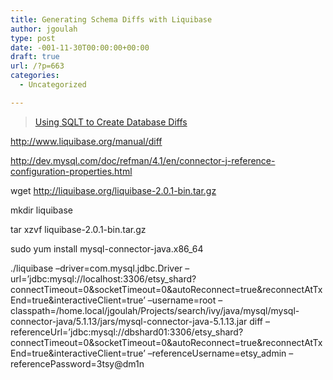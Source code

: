 ```yaml
---
title: Generating Schema Diffs with Liquibase
author: jgoulah
type: post
date: -001-11-30T00:00:00+00:00
draft: true
url: /?p=663
categories:
  - Uncategorized

---
```

<blockquote class="wp-embedded-content" data-secret="IaPDOjjAmc">
  <p>
    <a href="http://blog.johngoulah.com/2009/01/using-sqlt-to-create-database-diffs/">Using SQLT to Create Database Diffs</a>
  </p>
</blockquote>

<iframe class="wp-embedded-content" sandbox="allow-scripts" security="restricted" style="position: absolute; clip: rect(1px, 1px, 1px, 1px);" src="http://blog.johngoulah.com/2009/01/using-sqlt-to-create-database-diffs/embed/#?secret=IaPDOjjAmc" data-secret="IaPDOjjAmc" width="500" height="282" title="&#8220;Using SQLT to Create Database Diffs&#8221; &#8212; " frameborder="0" marginwidth="0" marginheight="0" scrolling="no"></iframe>

http://www.liquibase.org/manual/diff
  
http://dev.mysql.com/doc/refman/4.1/en/connector-j-reference-configuration-properties.html

wget http://liquibase.org/liquibase-2.0.1-bin.tar.gz
  
mkdir liquibase
  
tar xzvf liquibase-2.0.1-bin.tar.gz 

sudo yum install mysql-connector-java.x86_64

./liquibase &#8211;driver=com.mysql.jdbc.Driver &#8211;url=&#8217;jdbc:mysql://localhost:3306/etsy\_shard?connectTimeout=0&socketTimeout=0&autoReconnect=true&reconnectAtTxEnd=true&interactiveClient=true&#8217; &#8211;username=root &#8211;classpath=/home.local/jgoulah/Projects/search/ivy/java/mysql/mysql-connector-java/5.1.13/jars/mysql-connector-java-5.1.13.jar diff &#8211;referenceUrl=&#8217;jdbc:mysql://dbshard01:3306/etsy\_shard?connectTimeout=0&socketTimeout=0&autoReconnect=true&reconnectAtTxEnd=true&interactiveClient=true&#8217; &#8211;referenceUsername=etsy_admin &#8211;referencePassword=3tsy@dm1n